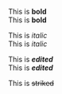 This is **bold**  
This is __bold__

This is *italic*  
This is _italic_

This is ***edited***  
This is ___edited___

This is ~~striked~~
